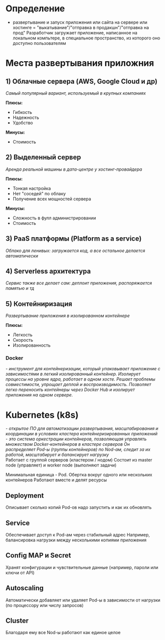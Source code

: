 # Определение 
- развертывание и запуск приложения или сайта на сервере или хостинге = "выкатывание"/"отправка в продакшн"/"отправка на прод"
Разработчик загружает приложение, написанное на локальном компьтере, в специальное пространство, из которого оно доступно пользователям

# Места развертывания приложния
## 1) Облачные сервера (AWS, Google Cloud и др)  
_Самый популярный вариант, используемый в крупных компаниях_

__Плюсы:__
- Гибкость
- Надежность
- Удобство
  
__Минусы:__
- Стоимость

## 2) Выделенный сервер  
_Аренда реальной машины в дата-центре у хостинг-провайдера_

__Плюсы:__
- Тонкая настройка 
- Нет "соседей" по облаку
- Получение всех мощностей сервера
  
__Минусы:__
- Сложность в фулл администрировании
- Стоимость

## 3) PaaS платформы (Platform as a service)  
_Облако для ленивых: загружается код, а все остальное делается автоматически_

## 4) Serverless архитектура  
_Сервис также все делает сам: деплоит приложения, распоряжается памятью и тд_

## 5) Контейниризация 
_Развертывание приложения в изолированном контейнере_

__Плюсы:__
- Легкость
- Скорость
- Изолированность

### Docker
_- инструмент для контейнеризации, который упаковывает приложение с зависимостями в легкий изолированный контейнер._
_Изолирует процессы на уровне ядра, работает в одном хосте._
_Решает проблемы совместимости, упрощает деплой и воспроизводимость._
_Позволяет легко переносить контейнеры через Docker Hub и изолирует приложения на одном сервере._

# Kubernetes (k8s)  
_- открытое ПО для автоматизации развертывания, масштабирования и координации в условиях кластера контейнеризированных приложений_
_- это система оркестрации контейнеров, позволяющая управлять множеством Docker-контейнеров в кластере серверов_
_Он распределяет Pod-ы (группы контейнеров) по Nod-ам, следит за их работой, масштабирует и балансирует нагрузку_  
Работает с группой серверов (кластером / нодом)
Состоит из master node (управляет) и worker node (выполняют задачи)

Минимальная единица - Pod. Обертка вокруг одного или нескольких контейнеров
Работают вместе и делят ресурсы

## Deployment
Описывает сколько копий Pod-ов надо запустить и как их обновлять

## Service
Обеспечивает доступ к Pod-ам через стабильный адрес
Например, балансировка нагрузки между несколькими копиями приложения

## Config MAP и Secret
Хранят конфигурации и чувствительные данные (например, пароли или ключи от API)

## Autoscaling
Автоматически добавляет или удаляет Pod-ы в зависимости от нагрузки (по процессору или числу запросов)

## Cluster
Благодаря ему все Nod-ы работают как единое целое























